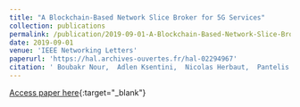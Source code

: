 ```yaml
---
title: "A Blockchain-Based Network Slice Broker for 5G Services"
collection: publications
permalink: /publication/2019-09-01-A-Blockchain-Based-Network-Slice-Broker-for-5G-Services
date: 2019-09-01
venue: 'IEEE Networking Letters'
paperurl: 'https://hal.archives-ouvertes.fr/hal-02294967'
citation: ' Boubakr Nour,  Adlen Ksentini,  Nicolas Herbaut,  Pantelis Frangoudis,  Hassine Moungla, &quot;A Blockchain-Based Network Slice Broker for 5G Services.&quot; IEEE Networking Letters, 2019.'
---
```

[Access paper here](https://hal.archives-ouvertes.fr/hal-02294967){:target="_blank"}
